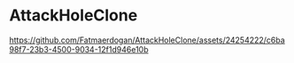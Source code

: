 # AttackHoleClone

https://github.com/Fatmaerdogan/AttackHoleClone/assets/24254222/c6ba98f7-23b3-4500-9034-12f1d946e10b

